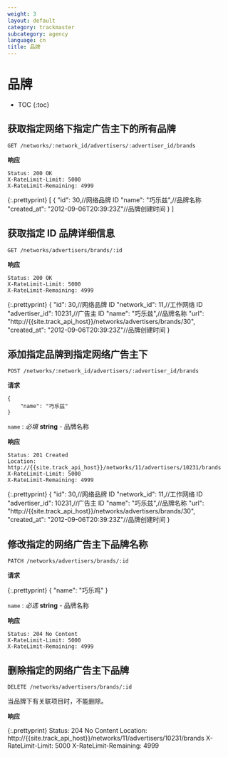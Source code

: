 ```yaml
---
weight: 3
layout: default
category: trackmaster
subcategory: agency
language: cn
title: 品牌
---
```


# 品牌 #

* TOC
{:toc}


## 获取指定网络下指定广告主下的所有品牌

    GET /networks/:network_id/advertisers/:advertiser_id/brands

**响应**

    Status: 200 OK
    X-RateLimit-Limit: 5000
    X-RateLimit-Remaining: 4999


{:.prettyprint}
    [
      {
        "id": 30,//网络品牌 ID
        "name": "巧乐兹",//品牌名称
        "created_at": "2012-09-06T20:39:23Z"//品牌创建时间
      }
    ]


## 获取指定 ID 品牌详细信息

    GET /networks/advertisers/brands/:id

**响应**

    Status: 200 OK
    X-RateLimit-Limit: 5000
    X-RateLimit-Remaining: 4999

{:.prettyprint}
    {
        "id": 30,//网络品牌 ID
        "network_id": 11,//工作网络 ID
        "advertiser_id": 10231,//广告主 ID
        "name": "巧乐兹",//品牌名称
        "url": "http://{{site.track_api_host}}/networks/advertisers/brands/30",
        "created_at": "2012-09-06T20:39:23Z"//品牌创建时间
    }


## 添加指定品牌到指定网络广告主下

    POST /networks/:network_id/advertisers/:advertiser_id/brands

**请求**

    {
        "name": "巧乐兹"
    }

`name`
: _必填_ **string** - 品牌名称

**响应**

    Status: 201 Created 
    Location: http://{{site.track_api_host}}/networks/11/advertisers/10231/brands
    X-RateLimit-Limit: 5000
    X-RateLimit-Remaining: 4999

{:.prettyprint}
    {
        "id": 30,//网络品牌 ID
        "network_id": 11,//工作网络 ID
        "advertiser_id": 10231,//广告主 ID
        "name": "巧乐兹",//品牌名称
        "url": "http://{{site.track_api_host}}/networks/advertisers/brands/30",
        "created_at": "2012-09-06T20:39:23Z"//品牌创建时间
    }


## 修改指定的网络广告主下品牌名称

    PATCH /networks/advertisers/brands/:id

**请求**

{:.prettyprint}
    {
        "name": "巧乐鸡"
    }

`name`
: _必选_ **string** - 品牌名称


**响应**

    Status: 204 No Content 
    X-RateLimit-Limit: 5000
    X-RateLimit-Remaining: 4999


## 删除指定的网络广告主下品牌

    DELETE /networks/advertisers/brands/:id

当品牌下有关联项目时，不能删除。

**响应**

{:.prettyprint}
    Status: 204 No Content 
    Location: http://{{site.track_api_host}}/networks/11/advertisers/10231/brands
    X-RateLimit-Limit: 5000
    X-RateLimit-Remaining: 4999
